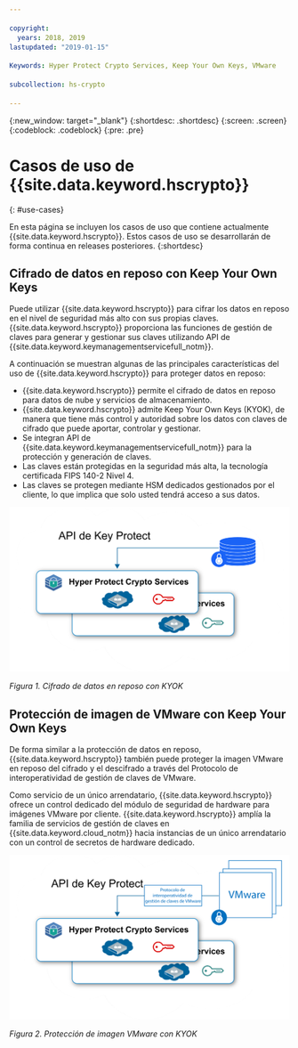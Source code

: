 ```yaml
---

copyright:
  years: 2018, 2019
lastupdated: "2019-01-15"

Keywords: Hyper Protect Crypto Services, Keep Your Own Keys, VMware

subcollection: hs-crypto

---
```


{:new_window: target="_blank"}
{:shortdesc: .shortdesc}
{:screen: .screen}
{:codeblock: .codeblock}
{:pre: .pre}

# Casos de uso de {{site.data.keyword.hscrypto}}
{: #use-cases}

En esta página se incluyen los casos de uso que contiene actualmente {{site.data.keyword.hscrypto}}. Estos casos de uso se desarrollarán de forma continua en releases posteriores.
{:shortdesc}

## Cifrado de datos en reposo con Keep Your Own Keys

Puede utilizar {{site.data.keyword.hscrypto}} para cifrar los datos en reposo en el nivel de seguridad más alto con sus propias claves. {{site.data.keyword.hscrypto}} proporciona las funciones de gestión de claves para generar y gestionar sus claves utilizando API de
{{site.data.keyword.keymanagementservicefull_notm}}.

A continuación se muestran algunas de las principales características del uso de
{{site.data.keyword.hscrypto}} para proteger datos en reposo:

 * {{site.data.keyword.hscrypto}} permite el cifrado de datos en reposo para datos de nube y servicios de almacenamiento.
 * {{site.data.keyword.hscrypto}} admite Keep Your Own Keys (KYOK), de manera que tiene más control y autoridad sobre los datos con claves de cifrado que puede aportar, controlar y gestionar.
 * Se integran API de {{site.data.keyword.keymanagementservicefull_notm}} para la protección y generación de claves.
 * Las claves están protegidas en la seguridad más alta, la tecnología certificada FIPS 140-2 Nivel 4.
 * Las claves se protegen mediante HSM dedicados gestionados por el cliente, lo que implica que solo usted tendrá acceso a sus datos.

![cifrado de datos en reposo con KYOK](image/byok.png "Cifrado de datos en reposo con KYOK")

*Figura 1. Cifrado de datos en reposo con KYOK*

## Protección de imagen de VMware con Keep Your Own Keys

De forma similar a la protección de datos en reposo, {{site.data.keyword.hscrypto}} también puede proteger la imagen VMware en reposo del cifrado y el descifrado a través del Protocolo de interoperatividad de gestión de claves de VMware.

Como servicio de un único arrendatario, {{site.data.keyword.hscrypto}} ofrece un control dedicado del módulo de seguridad de hardware para imágenes VMware por cliente. {{site.data.keyword.hscrypto}} amplía la familia de servicios de gestión de claves en
{{site.data.keyword.cloud_notm}} hacia instancias de un único arrendatario con un control de secretos de hardware dedicado.

![Protección de imagen VMware con KYOK](image/byok_vm.png "Protección de imagen VMware con KYOK")

*Figura 2. Protección de imagen VMware con KYOK*
